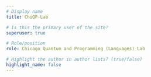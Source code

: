 ```yaml
---
# Display name
title: ChiQP-Lab

# Is this the primary user of the site?
superuser: true

# Role/position
role: Chicago Quantum and Programming (Languages) Lab

# Highlight the author in author lists? (true/false)
highlight_name: false
---
```

